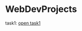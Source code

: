 # WebDevProjects

task1: [open task1](https://github.com/sureshslvr/WebDevProjects/blob/master/Tasks/Task1/task1.txt)